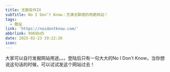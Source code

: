 ```yaml
---
title: 无聊巨作IX
subTitle: No I Don’t Know：充满无聊感的奇葩网站！
tags:
  - 酷站
link: 'https://noidontknow.com/'
abbrlink: 9969bd5
date: 2025-02-23 19:22:26
icon:
---
```


大家可以自行发掘网站用途。。。登陆后只有一句大大的No I Don't Know，当你想说这句话的时候，可以试试发这个网站过去！